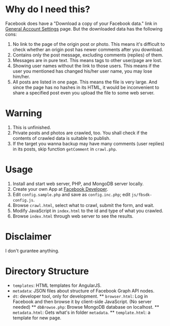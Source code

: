 # Why do I need this?
Facebook does have a "Download a copy of your Facebook data." link in [General Account Settings](https://www.facebook.com/settings?tab=account) page. But the downloaded data has the following cons:

1. No link to the page of the origin post or photo. This means it's difficult to check whether an origin post has newer comments after you download.
2. Contains only the post message, excluding comments (replies) of them.
4. Messages are in pure text. This means tags to other user/page are lost.
5. Showing user names without the link to those users. This means if the user you mentioned has changed his/her user name, you may lose him/her.
6. All posts are listed in one page. This means the file is very large. And since the page has no hashes in its HTML, it would be inconvenient to share a specified post even you upload the file to some web server.

# Warning
1. This is unfinished.
2. Private posts and photos are crawled, too. You shall check if the contents of crawled data is suitable to publish.
3. If the target you wanna backup may have many comments (user replies) in its posts, skip function `getComment` in `crawl.php`.

# Usage
1. Install and start web server, PHP, and MongoDB server locally.
2. Create your own App at [Facebook Developer](https://developers.facebook.com/).
3. Edit `config.sample.php` and save as `config.inc.php`; edit `js/fbsdk-config.js`.
4. Browse `crawl.html`, select what to crawl, submit the form, and wait.
5. Modify JavaScript in `index.html` to the id and type of what you crawled.
6. Browse `index.html` through web server to see the results.

# Disclaimer
I don't gurantee anything.

# Directory Structure
* `templates`: HTML templates for AngularJS.
* `metadata`: JSON files about structure of Facebook Graph API nodes.
* `dt`: developer tool, only for development.
** `browser.html`: Log in Facebook and then browse it by client-side JavaScript. (No server needed)
** `dbBrowse.php`: Browse MongoDB database on localhost.
** `metadata.html`: Gets what's in folder `metadata`.
** `template.html`: a template for new page.
